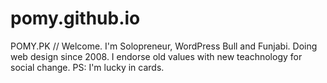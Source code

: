 # pomy.github.io
POMY.PK // Welcome. I'm Solopreneur, WordPress Bull and Funjabi. Doing web design since 2008. I endorse old values with new teachnology for social change. PS: I'm lucky in cards.

